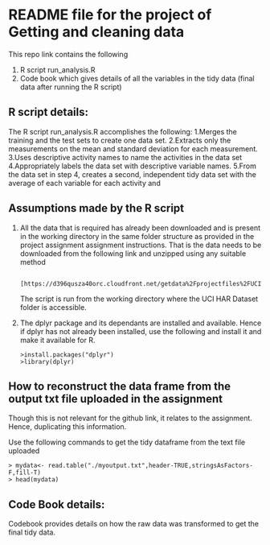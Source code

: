 README file for the project of Getting and cleaning data 
=========================================================

This repo link contains the following
 1. R script run_analysis.R
 2. Code book which gives details of all the variables in the tidy data (final data after running the R script)

R script details:
------------------

The R script run_analysis.R accomplishes the following:
   1.Merges the training and the test sets to create one data set.
   2.Extracts only the measurements on the mean and standard deviation for each measurement. 
   3.Uses descriptive activity names to name the activities in the data set
   4.Appropriately labels the data set with descriptive variable names. 
   5.From the data set in step 4, creates a second, independent tidy data set with the average of each variable for each activity and 

Assumptions made by the R script
---------------------------------

1. All the data that is required has already been downloaded and is present in the working directory in the same folder structure as
provided in the project assignment assignment instructions. That is the data needs to be downloaded from the following link and unzipped 
using any suitable method

        [https://d396qusza40orc.cloudfront.net/getdata%2Fprojectfiles%2FUCI%20HAR%20Dataset.zip]

   The script is run from the working directory where the UCI HAR Dataset folder is accessible.

2. The dplyr package and its dependants are installed and available.
   Hence if dplyr has not already been installed, use the following and install it and make it available for R.

       >install.packages("dplyr")
       >library(dplyr)

How to reconstruct the data frame from the output txt file uploaded in the assignment
--------------------------------------------------------------------------------------

Though this is not relevant for the github link, it relates to the assignment. Hence, duplicating this information.

Use the following commands to get the tidy dataframe from the text file uploaded


    > mydata<- read.table("./myoutput.txt",header-TRUE,stringsAsFactors-F,fill-T)
    > head(mydata)


Code Book details:
-------------------
Codebook provides details on how the raw data was transformed to get the final tidy data.


 



